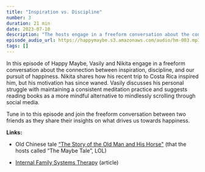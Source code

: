 ```yaml
---
title: "Inspiration vs. Discipline"
number: 3
duration: 21 min
date: 2023-07-10
description: "The hosts engage in a freeform conversation about the connection between inspiration, discipline, and our pursuit of happiness."
episode_audio_url: https://happymaybe.s3.amazonaws.com/audio/hm-003.mp3
tags: []
---
```


<p>In this episode of Happy Maybe, Vasily and Nikita engage in a freeform conversation about the connection between inspiration, discipline, and our pursuit of happiness. Nikita shares how his recent trip to Costa Rica inspired him, but his motivation has since waned. Vasily discusses his personal struggle with maintaining a consistent meditation practice and suggests reading books as a more mindful alternative to mindlessly scrolling through social media.</p><p>Tune in to this episode and join the freeform conversation between two friends as they share their insights on what drives us towards happiness.</p><p><strong>Links:</strong></p><ul><li><p>Old Chinese tale <a target="_blank" rel="noopener noreferrer nofollow" href="https://en.wikipedia.org/wiki/The_old_man_lost_his_horse&nbsp;">“The Story of the Old Man and His Horse"</a> (that the hosts called “The Maybe Tale”, LOL) </p></li><li><p><a target="_blank" rel="noopener noreferrer nofollow" href="https://www.psychologytoday.com/us/therapy-types/internal-family-systems-therapy">Internal Family Systems Therapy</a> (article)</p></li></ul>

